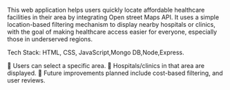 This web application helps users quickly locate affordable healthcare facilities in their area by integrating Open street Maps API. It uses a simple location-based filtering mechanism to display nearby hospitals or clinics, with the goal of making healthcare access easier for everyone, especially those in underserved regions.

Tech Stack: HTML, CSS, JavaScript,Mongo DB,Node,Express.

🔹 Users can select a specific area.
🔹 Hospitals/clinics in that area are displayed.
🔹 Future improvements planned include cost-based filtering, and user reviews.
